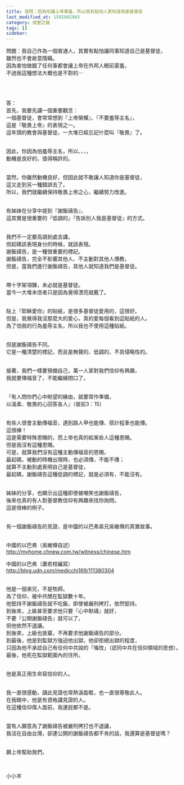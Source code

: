 ```yaml
---
title: 發問：因為怕讓上帝蒙羞，所以我有點怕人家知道我是基督徒
last_modified_at: 1591802903
category: 成聖之路
tags: []
sidebar: 
---
```


<p>問題：我自己作為一個普通人，其實有點怕讓同事知道自己是基督徒，<br/>
雖然也不會故意隱瞞。<br/>
因為害怕做錯了任何事都會讓上帝在外邦人眼前蒙羞，<br/>
不過我這種想法大概也是不對的⋯</p>
<p> </p>
<p><br/>
答：<br/>
首先，我要先講一個重要觀念：<br/>
一個基督徒，會常常想到『上帝榮耀』、『不要羞辱主名』，<br/>
這是『敬畏上帝』的表現之一。<br/>
這年頭的教會與基督徒，一大堆已經忘記什麼叫『敬畏』了。</p>
<p><br/>
因此，你因為怕羞辱主名，所以、、、，<br/>
動機是良好的，值得稱許的。</p>
<p><br/>
當然，你雖然動機良好，但因此就不敢讓人知道你是基督徒，<br/>
這又走到另一種錯誤去了。<br/>
所以，我們就繼續保持敬畏上帝之心，繼續努力改進。</p>
<p><br/>
有姊妹在分享中提到『謝飯禱告』，<br/>
這其實是很重要的『低調的』『告訴別人我是基督徒』的方式。</p>
<p><br/>
我們不一定要高調到處去講，<br/>
但起碼該表現身分的時候，就該表現。<br/>
謝飯禱告，是一種很重要的標記。<br/>
謝飯禱告，完全不影響其他人、不主動對其他人傳教，<br/>
但是，當我們進行謝飯禱告，其他人就知道我們是基督徒。</p>
<p><br/>
帶十字架項鍊，未必就是基督徒。<br/>
當今一大堆未信者只是因為覺得漂亮就戴了。</p>
<p><br/>
貼上『耶穌愛你』的貼紙，是很多基督徒愛用的，這很好。<br/>
但是，我覺得我沒那麼大的愛心，真的愛每個看到這貼紙的人。<br/>
為了怕我的行為羞辱主名，所以我也不使用這種貼紙。</p>
<p><br/>
但是謝飯禱告不同。<br/>
它是一種清楚的標記，而且是無聲的、低調的、不具侵略性的。</p>
<p><br/>
接著，我們一樣要預備自己，萬一人家對我們信仰有興趣，<br/>
我就要傳福音了，不能繼續閉口了。</p>
<p><br/>
『有人問你們心中盼望的緣由，就要常作準備，<br/>
以溫柔、敬畏的心回答各人』（彼前3：15）</p>
<p><br/>
有些人很會主動傳福音，遇到路人甲也能傳、搭計程車也能傳。<br/>
這很棒！<br/>
這是需要特殊恩賜的，而上帝也真的給某些人這種恩賜。<br/>
但是我沒有這種恩賜。<br/>
可是，就算我們沒有這種主動傳福音的恩賜，<br/>
最起碼，被動的時機出現時，也必須傳，不能不傳；<br/>
就算不主動到處表明自己是基督徒，<br/>
最起碼，謝飯禱告這種低調的標記，就是必須有，不能沒有。</p>
<p><br/>
姊妹的分享，也顯示出這種即使被嘲笑也謝飯禱告，<br/>
後來也真的有人對基督教信仰有興趣來找你詢問。<br/>
這是很棒的例子。</p>
<p><br/>
有一個謝飯禱告的見證，是中國的以巴弗弟兄吳維僔的真實故事。</p>
<p><br/>
中國的以巴弗（吳維僔自述）<br/>
<a href="http://myhome.chnew.com.tw/witness/chinese.htm" target="_blank">http://myhome.chnew.com.tw/witness/chinese.htm</a></p>
<p>中國的以巴弗（蕭若枝編寫）<br/>
<a href="http://blog.udn.com/medicchi169/111380304" target="_blank">http://blog.udn.com/medicchi169/111380304</a></p>
<p><br/>
他是一個弟兄，不是牧師。<br/>
為了信仰，被中共關在監獄數十年。<br/>
他堅持不謝飯禱告就不吃飯，即使被嚴刑拷打，依然堅持。<br/>
到後來，上級甚至要求他只要『心中默禱』就好，<br/>
不要『公開謝飯禱告』就可以了，<br/>
但他依然不退讓。<br/>
到後來，上級也放棄，不再要求他謝飯禱告的部分。<br/>
到最後，他是到監獄方強迫他出獄，他卻拒絕出獄的程度，<br/>
只因為他不承認自己有任何中共說的「悔改」（認同中共在信仰領域的思想）。<br/>
最後，他死在監獄範圍內的住所。</p>
<p><br/>
他是真正用生命寫信仰的人。</p>
<p><br/>
我一直很感動，讀此見證也常熱淚盈眶，也一直很尊敬此人。<br/>
在我眼中，他是有資格講見證的人。<br/>
在這種信仰偉人面前，我連屁都不是。</p>
<p><br/>
當有人願意為了謝飯禱告被嚴刑拷打也不退讓，<br/>
我活在自由台灣，卻連公開的謝飯禱告都不肯的話，我還算是基督徒嗎？</p>
<p><br/>
願上帝幫助我們。</p>
<p> </p>
<p>小小羊</p>
